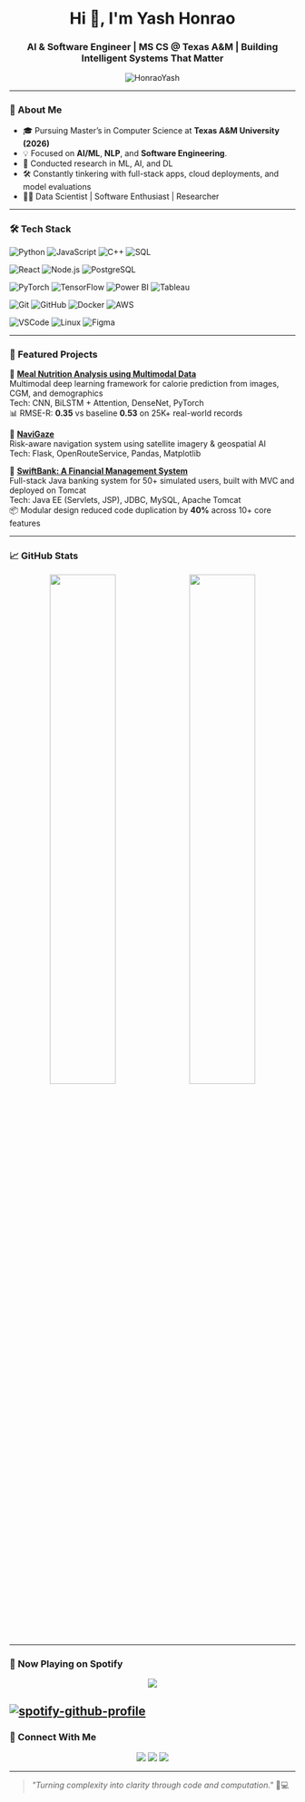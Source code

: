 <h1 align="center">Hi 👋, I'm Yash Honrao</h1>
<h3 align="center">AI & Software Engineer | MS CS @ Texas A&M | Building Intelligent Systems That Matter</h3>

<p align="center">
  <img src="https://komarev.com/ghpvc/?username=HonraoYash&label=Profile%20views&color=0e75b6&style=flat" alt="HonraoYash" />
</p>

---

### 🧠 About Me
- 🎓 Pursuing Master’s in Computer Science at **Texas A&M University (2026)**
- 💡 Focused on **AI/ML**, **NLP**, and **Software Engineering**.
- 🧪 Conducted research in ML, AI, and DL
- 🛠️ Constantly tinkering with full-stack apps, cloud deployments, and model evaluations
- 🧑‍🏫 Data Scientist | Software Enthusiast | Researcher 

---


### 🛠️ Tech Stack

![Python](https://img.shields.io/badge/Python-3670A0?style=for-the-badge&logo=python&logoColor=white)
![JavaScript](https://img.shields.io/badge/JavaScript-F7DF1E?style=for-the-badge&logo=javascript&logoColor=black)
![C++](https://img.shields.io/badge/C++-00599C?style=for-the-badge&logo=cplusplus&logoColor=white)
![SQL](https://img.shields.io/badge/SQL-005C83?style=for-the-badge&logo=sqlite&logoColor=white)

![React](https://img.shields.io/badge/React-20232A?style=for-the-badge&logo=react&logoColor=61DAFB)
![Node.js](https://img.shields.io/badge/Node.js-339933?style=for-the-badge&logo=nodedotjs&logoColor=white)
![PostgreSQL](https://img.shields.io/badge/PostgreSQL-316192?style=for-the-badge&logo=postgresql&logoColor=white)

![PyTorch](https://img.shields.io/badge/PyTorch-EE4C2C?style=for-the-badge&logo=pytorch&logoColor=white)
![TensorFlow](https://img.shields.io/badge/TensorFlow-FF6F00?style=for-the-badge&logo=tensorflow&logoColor=white)
![Power BI](https://img.shields.io/badge/Power%20BI-F2C811?style=for-the-badge&logo=powerbi&logoColor=black)
![Tableau](https://img.shields.io/badge/Tableau-E97627?style=for-the-badge&logo=tableau&logoColor=white)

![Git](https://img.shields.io/badge/Git-F05032?style=for-the-badge&logo=git&logoColor=white)
![GitHub](https://img.shields.io/badge/GitHub-181717?style=for-the-badge&logo=github&logoColor=white)
![Docker](https://img.shields.io/badge/Docker-0db7ed?style=for-the-badge&logo=docker&logoColor=white)
![AWS](https://img.shields.io/badge/AWS-FF9900?style=for-the-badge&logo=amazonaws&logoColor=white)

![VSCode](https://img.shields.io/badge/VSCode-007ACC?style=for-the-badge&logo=visualstudiocode&logoColor=white)
![Linux](https://img.shields.io/badge/Linux-FCC624?style=for-the-badge&logo=linux&logoColor=black)
![Figma](https://img.shields.io/badge/Figma-F24E1E?style=for-the-badge&logo=figma&logoColor=white)

---

### 🚀 Featured Projects

🔗 [**Meal Nutrition Analysis using Multimodal Data**](https://github.com/HonraoYash/Meal-Nutrition-Analysis-using-Multi-modal-data)  
Multimodal deep learning framework for calorie prediction from images, CGM, and demographics  
Tech: CNN, BiLSTM + Attention, DenseNet, PyTorch  
📊 RMSE-R: **0.35** vs baseline **0.53** on 25K+ real-world records

🔗 [**NaviGaze**](https://github.com/HonraoYash/NaviGaze)  
Risk-aware navigation system using satellite imagery & geospatial AI  
Tech: Flask, OpenRouteService, Pandas, Matplotlib  

🔗 [**SwiftBank: A Financial Management System**](https://github.com/HonraoYash/SwiftBank)  
Full-stack Java banking system for 50+ simulated users, built with MVC and deployed on Tomcat  
Tech: Java EE (Servlets, JSP), JDBC, MySQL, Apache Tomcat  
📦 Modular design reduced code duplication by **40%** across 10+ core features

---

### 📈 GitHub Stats

<p align="center">
  <img src="https://github-readme-stats.vercel.app/api?username=HonraoYash&show_icons=true&theme=radical&hide_border=true" width="48%"/>
  <img src="https://github-readme-stats.vercel.app/api/top-langs/?username=HonraoYash&layout=compact&theme=radical&hide_border=true" width="48%"/>
</p>

---

### 🎵 Now Playing on Spotify

<p align="center">
  <img src="https://spotify-github-profile.vercel.app/api/view?uid=31hdf2ofk52g7ccufee7s4pgi3jq&cover_image=true&theme=novatorem&bar_color=53b14f&bar_color_cover=false" />
</p>

[![spotify-github-profile](https://spotify-github-profile.kittinanx.com/api/view?uid=s5rtcme3oab74fdjr2aktlfw0&cover_image=true&theme=compact&show_offline=false&background_color=272525&interchange=false)](https://github.com/kittinan/spotify-github-profile)
---

### 🤝 Connect With Me

<p align="center">
  <a href="https://linkedin.com/in/yashhonrao" target="_blank"><img src="https://img.shields.io/badge/LinkedIn-blue?style=for-the-badge&logo=linkedin"></a>
  <a href="https://buildwithyash.work" target="_blank"><img src="https://img.shields.io/badge/Portfolio-Website-informational?style=for-the-badge&logo=vercel"></a>
  <a href="mailto:yash.honrao@tamu.edu" target="_blank"><img src="https://img.shields.io/badge/Email-yash.honrao%40tamu.edu-blue?style=for-the-badge&logo=gmail"></a>
</p>

---

> _"Turning complexity into clarity through code and computation."_ 🧠💻

